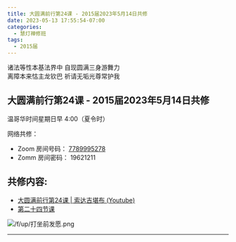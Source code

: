 ```yaml
---
title: 大圆满前行第24课 - 2015届2023年5月14日共修
date: 2023-05-13 17:55:54-07:00
categories:
  - 慧灯禅修班
tags:
  - 2015届
---
```

诸法等性本基法界中 自现圆满三身游舞力  
离障本来怙主龙钦巴 祈请无垢光尊常护我

## 大圆满前行第24课 - 2015届2023年5月14日共修

温哥华时间星期日早 4:00（夏令时） 

网络共修：

- Zoom 房间号码： [7789995278](https://us02web.zoom.us/j/7789995278?pwd=VjZmbWJFY2k2K0E5RVB2cTNIQmhqUT09)
- Zomm 房间密码： 19621211

## 共修内容:

- [大圆满前行第24课 | 索达吉堪布 (Youtube)](https://www.youtube.com/watch?v=ri58-WrRpSE&list=PLAnEIprIVklfWTKX6X1gI9eR_phiB8B4b&index=26)
- [第二十四节课](https://s3.ca-central-1.wasabisys.com/hddata/f.huidengchanxiu.net/refs/qxgs/qxgs-03xm#第二十四节课)

![/f/up/打坐前发愿.png](/f/up/打坐前发愿.png)

---


